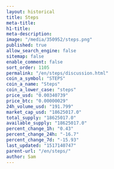 ```yaml
---
layout: historical
title: Steps
meta-title: 
h1-title: 
meta-description: 
image: "/media/350952/steps.png"
published: true
allow_search_engine: false
sitemap: false
enable_comment: false
sort_order: 1105
permalink: "/en/steps/discussion.html"
coin_a_symbol: "STEPS"
coin_a_name: "Steps"
coin_a_lower_case: "steps"
price_usd: "0.00340739"
price_btc: "0.00000029"
24h_volume_usd: "191.799"
market_cap_usd: "18625017.0"
total_supply: "18625017.0"
available_supply: "18625017.0"
percent_change_1h: "0.43"
percent_change_24h: "-16.7"
percent_change_7d: "-15.93"
last_updated: "1517140747"
parent-url: "/en/steps/"
author: Sam
---
```


